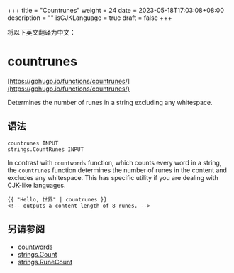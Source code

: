 +++
title = "Countrunes"
weight = 24
date = 2023-05-18T17:03:08+08:00
description = ""
isCJKLanguage = true
draft = false
+++

将以下英文翻译为中文：
# countrunes

[https://gohugo.io/functions/countrunes/](https://gohugo.io/functions/countrunes/)

Determines the number of runes in a string excluding any whitespace.

## 语法

```
countrunes INPUT
strings.CountRunes INPUT
```

In contrast with `countwords` function, which counts every word in a string, the `countrunes` function determines the number of runes in the content and excludes any whitespace. This has specific utility if you are dealing with CJK-like languages.

```go-html-template
{{ "Hello, 世界" | countrunes }}
<!-- outputs a content length of 8 runes. -->
```

## 另请参阅

- [countwords](https://gohugo.io/functions/countwords/)
- [strings.Count](https://gohugo.io/functions/strings.count/)
- [strings.RuneCount](https://gohugo.io/functions/strings.runecount/)
